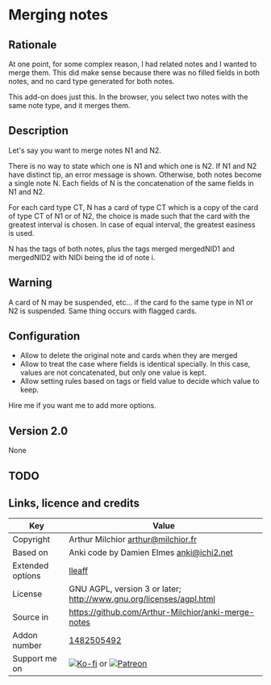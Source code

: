 # Merging notes
## Rationale
At one point, for some complex reason, I had related notes and I
wanted to merge them. This did make sense because there was no filled fields
in both notes, and no card type generated for both notes.

This add-on does just this. In the browser, you select two notes with the
same note type, and it merges them.

## Description
Let's say you want to merge notes N1 and N2.

There is no way to state which one is N1 and which one is N2. If N1 and N2
have distinct tip, an error message is shown. Otherwise, both notes become a
single note N. Each fields of N is the concatenation of the same fields in N1
and N2.

For each card type CT, N has a card of type CT which is a copy of the
card of type CT of N1 or of N2, the choice is made such that the card
with the greatest interval is chosen. In case of equal interval, the
greatest easiness is used.

N has the tags of both notes, plus the tags merged mergedNID1 and
mergedNID2 with NIDi being the id of note i.

## Warning
A card of N may be suspended, etc... if the card fo the
same type in N1 or N2 is suspended. Same thing occurs with flagged cards.

## Configuration
* Allow to delete the original note and cards when they are merged
* Allow to treat the case where fields is identical specially. In this
  case, values are not concatenated, but only one value is kept.
* Allow setting rules based on tags or field value to decide which
  value to keep.

Hire me if you want me to add more options.
## Version 2.0
None

## TODO

## Links, licence and credits

Key         |Value
------------|-------------------------------------------------------------------
Copyright   | Arthur Milchior <arthur@milchior.fr>
Based on    | Anki code by Damien Elmes <anki@ichi2.net>
Extended options| [lleaff](https://github.com/lleaff)
License     | GNU AGPL, version 3 or later; http://www.gnu.org/licenses/agpl.html
Source in   | https://github.com/Arthur-Milchior/anki-merge-notes
Addon number| [1482505492](https://ankiweb.net/shared/info/1482505492)
Support me on| [![Ko-fi](https://ko-fi.com/img/Kofi_Logo_Blue.svg)](Ko-fi.com/arthurmilchior) or [![Patreon](http://www.milchior.fr/patreon.png)](https://www.patreon.com/bePatron?u=146206)
